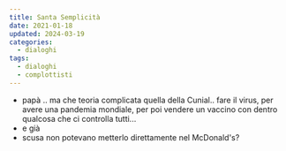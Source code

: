 ```yaml
---
title: Santa Semplicità
date: 2021-01-18
updated: 2024-03-19
categories:
  - dialoghi
tags:
  - dialoghi
  - complottisti
---
```


- papà .. ma che teoria complicata quella della Cunial.. fare il virus, per avere una pandemia mondiale, per poi vendere un vaccino con dentro qualcosa che ci controlla tutti...
- e già
- scusa non potevano metterlo direttamente nel McDonald's?
